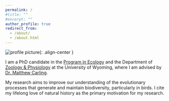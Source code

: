 ```yaml
---
permalink: /
#title: ""
#excerpt: ""
author_profile: true
redirect_from: 
  - /about/
  - /about.html
---
```


![profile picture](/paul-dougherty.github.io/files/profile_pic2.jpeg){: .align-center }

I am a PhD candidate in the [Program in Ecology](http://www.uwyo.edu/pie/) and the Department of [Zoology & Physiology](http://www.uwyo.edu/zoology/) at the University of Wyoming, where I am advised by [Dr. Matthew Carling](https://carlinglab.com/).

My research aims to improve our understanding of the evolutionary processes that generate and maintain biodiversity, particularly in birds. I cite my lifelong love of natural history as the primary motivation for my research.
